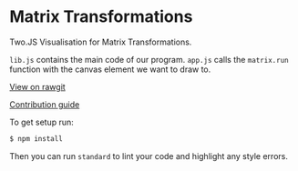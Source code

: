 Matrix Transformations
======================

Two.JS Visualisation for Matrix Transformations.

`lib.js` contains the main code of our program. `app.js` calls the `matrix.run` function with the canvas element we want to draw to.

[View on rawgit](https://rawgit.com/UoBEdTechSTEMM/MatrixTransforms/master/index.html)

[Contribution guide](https://github.com/UoBEdTechSTEMM/Contribution)

To get setup run:

```bash
$ npm install
```

Then you can run `standard` to lint your code and highlight any style errors.
